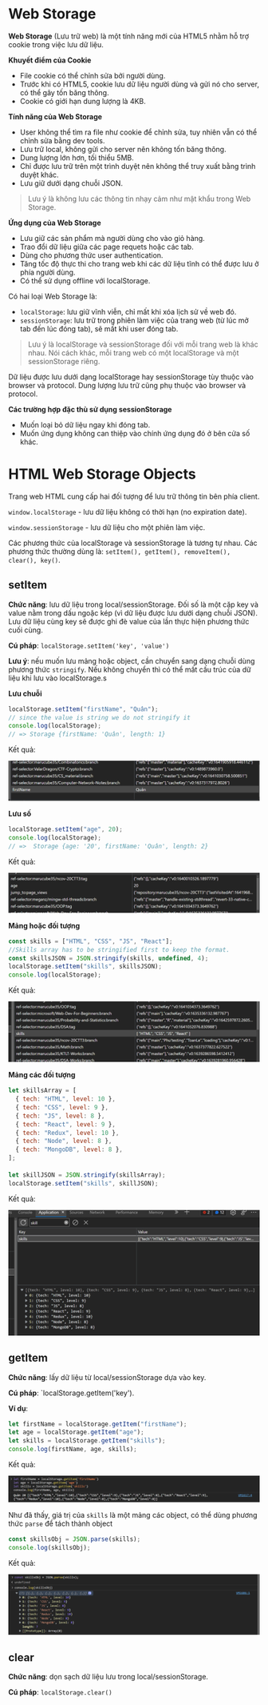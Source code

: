 <link rel='stylesheet' href='../main.css'>

# Web Storage

**Web Storage** (Lưu trữ web) là một tính năng mới của HTML5 nhằm hỗ trợ cookie trong việc lưu dữ liệu.

**Khuyết điểm của Cookie**

- File cookie có thể chỉnh sửa bởi người dùng.
- Trước khi có HTML5, cookie lưu dữ liệu người dùng và gửi nó cho server, có thể gây tốn băng thông.
- Cookie có giới hạn dung lượng là 4KB.

**Tính năng của Web Storage**

- User không thể tìm ra file như cookie để chỉnh sửa, tuy nhiên vẫn có thể chỉnh sửa bằng dev tools.
- Lưu trữ local, không gửi cho server nên không tốn băng thông.
- Dung lượng lớn hơn, tối thiểu 5MB.
- Chỉ được lưu trữ trên một trình duyệt nên không thể truy xuất bằng trình duyệt khác.
- Lưu giữ dưới dạng chuỗi JSON.

> Lưu ý là không lưu các thông tin nhạy cảm như mật khẩu trong Web Storage.

**Ứng dụng của Web Storage**

- Lưu giữ các sản phẩm mà người dùng cho vào giỏ hàng.
- Trao đổi dữ liệu giữa các page requets hoặc các tab.
- Dùng cho phương thức user authentication.
- Tăng tốc độ thực thi cho trang web khi các dữ liệu tĩnh có thể được lưu ở phía người dùng.
- Có thể sử dụng offline với localStorage.

Có hai loại Web Storage là:

- `localStorage`: lưu giữ vĩnh viễn, chỉ mất khi xóa lịch sử về web đó.
- `sessionStorage`: lưu trữ trong phiên làm việc của trang web (từ lúc mở tab đến lúc đóng tab), sẽ mất khi user đóng tab.

> Lưu ý là localStorage và sessionStorage đối với mỗi trang web là khác nhau. Nói cách khác, mỗi trang web có một localStorage và một sessionStorage riêng.

Dữ liệu được lưu dưới dạng localStorage hay sessionStorage tùy thuộc vào browser và protocol. Dung lượng lưu trữ cũng phụ thuộc vào browser và protocol.

**Các trường hợp đặc thù sử dụng sessionStorage**

- Muốn loại bỏ dữ liệu ngay khi đóng tab.
- Muốn ứng dụng không can thiệp vào chính ứng dụng đó ở bên cửa số khác.

# HTML Web Storage Objects

Trang web HTML cung cấp hai đối tượng để lưu trữ thông tin bên phía client.

`window.localStorage` - lưu dữ liệu không có thời hạn (no expiration date).

`window.sessionStorage` - lưu dữ liệu cho một phiên làm việc.

Các phương thức của localStorage và sessionStorage là tương tự nhau. Các phương thức thường dùng là: `setItem(), getItem(), removeItem(), clear(), key()`.

## setItem

**Chức năng**: lưu dữ liệu trong local/sessionStorage. Đối số là một cặp key và value nằm trong dấu ngoặc kép (vì dữ liệu được lưu dưới dạng chuỗi JSON). Lưu dữ liệu cùng key sẽ được ghi đè value của lần thực hiện phương thức cuối cùng.

**Cú pháp**: `localStorage.setItem('key', 'value')`

**Lưu ý**: nếu muốn lưu mảng hoặc object, cần chuyển sang dạng chuỗi dùng phương thức `stringify`. Nếu không chuyển thì có thể mất cấu trúc của dữ liệu khi lưu vào localStorage.s

**Lưu chuỗi**

```js
localStorage.setItem("firstName", "Quân");
// since the value is string we do not stringify it
console.log(localStorage);
// => Storage {firstName: 'Quân', length: 1}
```

Kết quả:

<img src ="storage1.png">

**Lưu số**

```js
localStorage.setItem("age", 20);
console.log(localStorage);
// =>  Storage {age: '20', firstName: 'Quân', length: 2}
```

Kết quả:

<img src ="storage2.png">

**Mảng hoặc đối tượng**

```js
const skills = ["HTML", "CSS", "JS", "React"];
//Skills array has to be stringified first to keep the format.
const skillsJSON = JSON.stringify(skills, undefined, 4);
localStorage.setItem("skills", skillsJSON);
console.log(localStorage);
```

Kết quả:

<img src ="storage3.png">

**Mảng các đối tượng**

```js
let skillsArray = [
  { tech: "HTML", level: 10 },
  { tech: "CSS", level: 9 },
  { tech: "JS", level: 8 },
  { tech: "React", level: 9 },
  { tech: "Redux", level: 10 },
  { tech: "Node", level: 8 },
  { tech: "MongoDB", level: 8 },
];

let skillJSON = JSON.stringify(skillsArray);
localStorage.setItem("skills", skillJSON);
```

Kết quả:

<img src ="storage4.png">

## getItem

**Chức năng**: lấy dữ liệu từ local/sessionStorage dựa vào key.

**Cú pháp**: `localStorage.getItem('key').

**Ví dụ**:

```js
let firstName = localStorage.getItem("firstName");
let age = localStorage.getItem("age");
let skills = localStorage.getItem("skills");
console.log(firstName, age, skills);
```

Kết quả:

<img src ="storage5.png">

Như đã thấy, giá trị của `skills` là một mảng các object, có thể dùng phương thức `parse` để tách thành object

```js
const skillsObj = JSON.parse(skills);
console.log(skillsObj);
```

Kết quả:

<img src ="storage6.png">

## clear

**Chức năng**: dọn sạch dữ liệu lưu trong local/sessionStorage.

**Cú pháp**: `localStorage.clear()`
